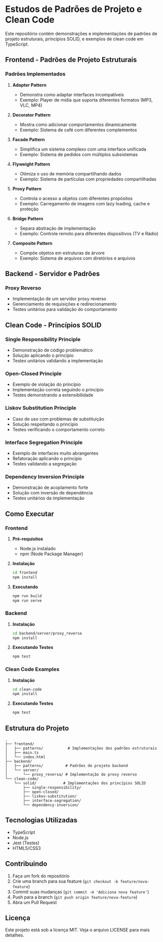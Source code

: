 # Estudos de Padrões de Projeto e Clean Code

Este repositório contém demonstrações e implementações de padrões de projeto estruturais, princípios SOLID, e exemplos de clean code em TypeScript.

## Frontend - Padrões de Projeto Estruturais

### Padrões Implementados

1. **Adapter Pattern**
   - Demonstra como adaptar interfaces incompatíveis
   - Exemplo: Player de mídia que suporta diferentes formatos (MP3, VLC, MP4)

2. **Decorator Pattern**
   - Mostra como adicionar comportamentos dinamicamente
   - Exemplo: Sistema de café com diferentes complementos

3. **Facade Pattern**
   - Simplifica um sistema complexo com uma interface unificada
   - Exemplo: Sistema de pedidos com múltiplos subsistemas

4. **Flyweight Pattern**
   - Otimiza o uso de memória compartilhando dados
   - Exemplo: Sistema de partículas com propriedades compartilhadas

5. **Proxy Pattern**
   - Controla o acesso a objetos com diferentes propósitos
   - Exemplo: Carregamento de imagens com lazy loading, cache e proteção

6. **Bridge Pattern**
   - Separa abstração de implementação
   - Exemplo: Controle remoto para diferentes dispositivos (TV e Rádio)

7. **Composite Pattern**
   - Compõe objetos em estruturas de árvore
   - Exemplo: Sistema de arquivos com diretórios e arquivos

## Backend - Servidor e Padrões

### Proxy Reverso
- Implementação de um servidor proxy reverso
- Gerenciamento de requisições e redirecionamento
- Testes unitários para validação do comportamento

## Clean Code - Princípios SOLID

### Single Responsibility Principle
- Demonstração de código problemático
- Solução aplicando o princípio
- Testes unitários validando a implementação

### Open-Closed Principle
- Exemplo de violação do princípio
- Implementação correta seguindo o princípio
- Testes demonstrando a extensibilidade

### Liskov Substitution Principle
- Caso de uso com problemas de substituição
- Solução respeitando o princípio
- Testes verificando o comportamento correto

### Interface Segregation Principle
- Exemplo de interfaces muito abrangentes
- Refatoração aplicando o princípio
- Testes validando a segregação

### Dependency Inversion Principle
- Demonstração de acoplamento forte
- Solução com inversão de dependência
- Testes unitários da implementação

## Como Executar

### Frontend

1. **Pré-requisitos**
   - Node.js instalado
   - npm (Node Package Manager)

2. **Instalação**
   ```bash
   cd frontend
   npm install
   ```

3. **Executando**
   ```bash
   npm run build
   npm run serve
   ```

### Backend

1. **Instalação**
   ```bash
   cd backend/server/proxy_reversa
   npm install
   ```

2. **Executando Testes**
   ```bash
   npm test
   ```

### Clean Code Examples

1. **Instalação**
   ```bash
   cd clean-code
   npm install
   ```

2. **Executando Testes**
   ```bash
   npm test
   ```

## Estrutura do Projeto

```
.
├── frontend/
│   ├── patterns/           # Implementações dos padrões estruturais
│   ├── main.ts
│   └── index.html
├── backend/
│   ├── patterns/          # Padrões de projeto backend
│   └── server/
│       └── proxy_reversa/ # Implementação do proxy reverso
└── clean-code/
    └── solid/            # Implementações dos princípios SOLID
        ├── single-responsibility/
        ├── open-closed/
        ├── liskov-substitution/
        ├── interface-segregation/
        └── dependency-inversion/
```

## Tecnologias Utilizadas

- TypeScript
- Node.js
- Jest (Testes)
- HTML5/CSS3

## Contribuindo

1. Faça um fork do repositório
2. Crie uma branch para sua feature (`git checkout -b feature/nova-feature`)
3. Commit suas mudanças (`git commit -m 'Adiciona nova feature'`)
4. Push para a branch (`git push origin feature/nova-feature`)
5. Abra um Pull Request

## Licença

Este projeto está sob a licença MIT. Veja o arquivo LICENSE para mais detalhes.

